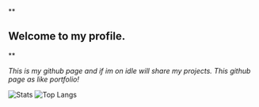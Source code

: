 
**

## Welcome to my profile.

**

*This is my github page and if im on idle will share my projects.
This github page as like portfolio!*

![Stats](https://github-readme-stats.vercel.app/api?username=qorncat&title_color=246bce&text_color=ffffff&bg_color=000000&include_all_commits=true&hide_border=true&hide_title=true)
![Top Langs](https://github-readme-stats.vercel.app/api/top-langs/?username=qorncat&layout=compact&title_color=246bce&text_color=ffffff&bg_color=000000&hide_border=true)
